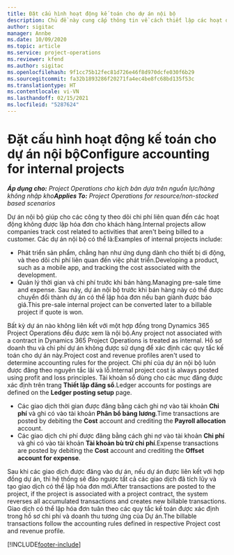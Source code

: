 ```yaml
---
title: Đặt cấu hình hoạt động kế toán cho dự án nội bộ
description: Chủ đề này cung cấp thông tin về cách thiết lập các hoạt động kế toán cho dự án nội bộ trong Project Operations.
author: sigitac
manager: Annbe
ms.date: 10/09/2020
ms.topic: article
ms.service: project-operations
ms.reviewer: kfend
ms.author: sigitac
ms.openlocfilehash: 9f1cc75b12fec81d726e46f8d970dcfe030f6b29
ms.sourcegitcommit: fa32b1893286f20271fa4ec4be8fc68bd135f53c
ms.translationtype: HT
ms.contentlocale: vi-VN
ms.lasthandoff: 02/15/2021
ms.locfileid: "5287624"
---
```

# <a name="configure-accounting-for-internal-projects"></a><span data-ttu-id="3c90c-103">Đặt cấu hình hoạt động kế toán cho dự án nội bộ</span><span class="sxs-lookup"><span data-stu-id="3c90c-103">Configure accounting for internal projects</span></span>

<span data-ttu-id="3c90c-104">_**Áp dụng cho:** Project Operations cho kịch bản dựa trên nguồn lực/hàng không nhập kho_</span><span class="sxs-lookup"><span data-stu-id="3c90c-104">_**Applies To:** Project Operations for resource/non-stocked based scenarios_</span></span>

<span data-ttu-id="3c90c-105">Dự án nội bộ giúp cho các công ty theo dõi chi phí liên quan đến các hoạt động không được lập hóa đơn cho khách hàng.</span><span class="sxs-lookup"><span data-stu-id="3c90c-105">Internal projects allow companies track cost related to activities that aren't being billed to a customer.</span></span> <span data-ttu-id="3c90c-106">Các dự án nội bộ có thể là:</span><span class="sxs-lookup"><span data-stu-id="3c90c-106">Examples of internal projects include:</span></span>

- <span data-ttu-id="3c90c-107">Phát triển sản phẩm, chẳng hạn như ứng dụng dành cho thiết bị di động, và theo dõi chi phí liên quan đến việc phát triển.</span><span class="sxs-lookup"><span data-stu-id="3c90c-107">Developing a product, such as a mobile app, and tracking the cost associated with the development.</span></span>
- <span data-ttu-id="3c90c-108">Quản lý thời gian và chi phí trước khi bán hàng.</span><span class="sxs-lookup"><span data-stu-id="3c90c-108">Managing pre-sale time and expense.</span></span> <span data-ttu-id="3c90c-109">Sau này, dự án nội bộ trước khi bán hàng này có thể được chuyển đổi thành dự án có thể lập hóa đơn nếu bạn giành được báo giá.</span><span class="sxs-lookup"><span data-stu-id="3c90c-109">This pre-sale internal project can be converted later to a billable project if quote is won.</span></span>

<span data-ttu-id="3c90c-110">Bất kỳ dự án nào không liên kết với một hợp đồng trong Dynamics 365 Project Operations đều được xem là nội bộ.</span><span class="sxs-lookup"><span data-stu-id="3c90c-110">Any project not associated with a contract in Dynamics 365 Project Operations is treated as internal.</span></span> <span data-ttu-id="3c90c-111">Hồ sơ doanh thu và chi phí dự án không được sử dụng để xác định các quy tắc kế toán cho dự án này.</span><span class="sxs-lookup"><span data-stu-id="3c90c-111">Project cost and revenue profiles aren't used to determine accounting rules for the project.</span></span> <span data-ttu-id="3c90c-112">Chi phí của dự án nội bộ luôn được đăng theo nguyên tắc lãi và lỗ.</span><span class="sxs-lookup"><span data-stu-id="3c90c-112">Internal project cost is always posted using profit and loss principles.</span></span> <span data-ttu-id="3c90c-113">Tài khoản sổ dùng cho các mục đăng được xác định trên trang **Thiết lập đăng sổ**.</span><span class="sxs-lookup"><span data-stu-id="3c90c-113">Ledger accounts for postings are defined on the **Ledger posting setup** page.</span></span>

- <span data-ttu-id="3c90c-114">Các giao dịch thời gian được đăng bằng cách ghi nợ vào tài khoản **Chi phí** và ghi có vào tài khoản **Phân bổ bảng lương**.</span><span class="sxs-lookup"><span data-stu-id="3c90c-114">Time transactions are posted by debiting the **Cost** account and crediting the **Payroll allocation** account.</span></span>
- <span data-ttu-id="3c90c-115">Các giao dịch chi phí được đăng bằng cách ghi nợ vào tài khoản **Chi phí** và ghi có vào tài khoản **Tài khoản bù trừ chi phí**.</span><span class="sxs-lookup"><span data-stu-id="3c90c-115">Expense transactions are posted by debiting the **Cost** account and crediting the **Offset account for expense**.</span></span>

<span data-ttu-id="3c90c-116">Sau khi các giao dịch được đăng vào dự án, nếu dự án được liên kết với hợp đồng dự án, thì hệ thống sẽ đảo ngược tất cả các giao dịch đã tích lũy và tạo giao dịch có thể lập hóa đơn mới.</span><span class="sxs-lookup"><span data-stu-id="3c90c-116">After transactions are posted to the project, if the project is associated with a project contract, the system reverses all accumulated transactions and creates new billable transactions.</span></span> <span data-ttu-id="3c90c-117">Giao dịch có thể lập hóa đơn tuân theo các quy tắc kế toán được xác định trong hồ sơ chi phí và doanh thu tương ứng của Dự án.</span><span class="sxs-lookup"><span data-stu-id="3c90c-117">The billable transactions follow the accounting rules defined in respective Project cost and revenue profile.</span></span>




[!INCLUDE[footer-include](../includes/footer-banner.md)]